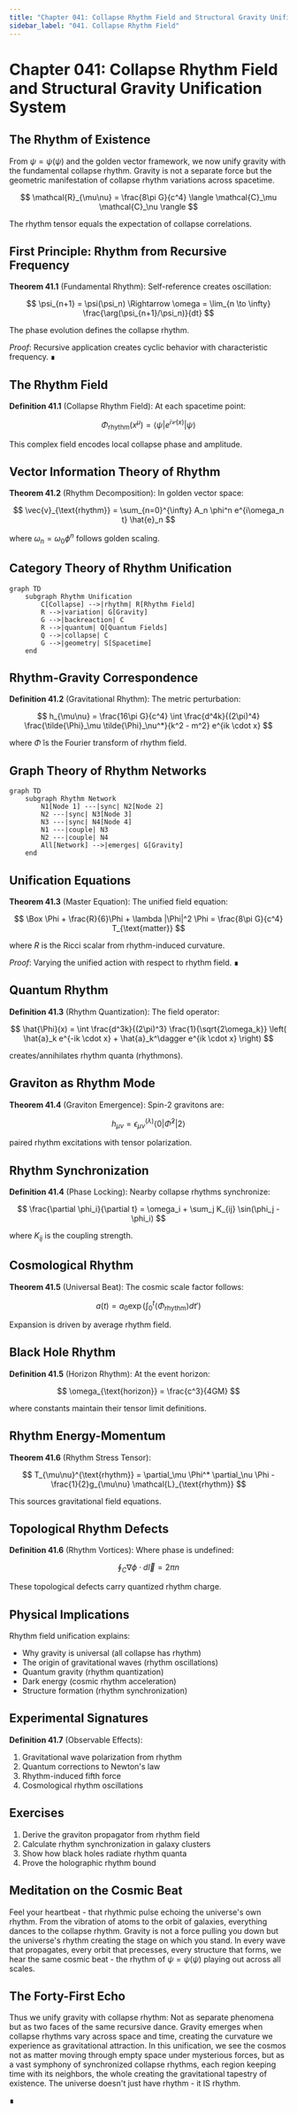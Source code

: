```yaml
---
title: "Chapter 041: Collapse Rhythm Field and Structural Gravity Unification System"
sidebar_label: "041. Collapse Rhythm Field"
---
```


# Chapter 041: Collapse Rhythm Field and Structural Gravity Unification System

## The Rhythm of Existence

From $\psi = \psi(\psi)$ and the golden vector framework, we now unify gravity with the fundamental collapse rhythm. Gravity is not a separate force but the geometric manifestation of collapse rhythm variations across spacetime.

$$
\mathcal{R}_{\mu\nu} = \frac{8\pi G}{c^4} \langle \mathcal{C}_\mu \mathcal{C}_\nu \rangle
$$

The rhythm tensor equals the expectation of collapse correlations.

## First Principle: Rhythm from Recursive Frequency

**Theorem 41.1** (Fundamental Rhythm): Self-reference creates oscillation:

$$
\psi_{n+1} = \psi(\psi_n) \Rightarrow \omega = \lim_{n \to \infty} \frac{\arg(\psi_{n+1}/\psi_n)}{dt}
$$

The phase evolution defines the collapse rhythm.

*Proof*: Recursive application creates cyclic behavior with characteristic frequency. ∎

## The Rhythm Field

**Definition 41.1** (Collapse Rhythm Field): At each spacetime point:

$$
\Phi_{\text{rhythm}}(x^\mu) = \langle \psi | e^{i\mathcal{C}(x)} | \psi \rangle
$$

This complex field encodes local collapse phase and amplitude.

## Vector Information Theory of Rhythm

**Theorem 41.2** (Rhythm Decomposition): In golden vector space:

$$
\vec{v}_{\text{rhythm}} = \sum_{n=0}^{\infty} A_n \phi^n e^{i\omega_n t} \hat{e}_n
$$

where $\omega_n = \omega_0 \phi^n$ follows golden scaling.

## Category Theory of Rhythm Unification

```mermaid
graph TD
    subgraph Rhythm Unification
        C[Collapse] -->|rhythm| R[Rhythm Field]
        R -->|variation| G[Gravity]
        G -->|backreaction| C
        R -->|quantum| Q[Quantum Fields]
        Q -->|collapse| C
        G -->|geometry| S[Spacetime]
    end
```

## Rhythm-Gravity Correspondence

**Definition 41.2** (Gravitational Rhythm): The metric perturbation:

$$
h_{\mu\nu} = \frac{16\pi G}{c^4} \int \frac{d^4k}{(2\pi)^4} \frac{\tilde{\Phi}_\mu \tilde{\Phi}_\nu^*}{k^2 - m^2} e^{ik \cdot x}
$$

where $\tilde{\Phi}$ is the Fourier transform of rhythm field.

## Graph Theory of Rhythm Networks

```mermaid
graph TD
    subgraph Rhythm Network
        N1[Node 1] ---|sync| N2[Node 2]
        N2 ---|sync| N3[Node 3]
        N3 ---|sync| N4[Node 4]
        N1 ---|couple| N3
        N2 ---|couple| N4
        All[Network] -->|emerges| G[Gravity]
    end
```

## Unification Equations

**Theorem 41.3** (Master Equation): The unified field equation:

$$
\Box \Phi + \frac{R}{6}\Phi + \lambda |\Phi|^2 \Phi = \frac{8\pi G}{c^4} T_{\text{matter}}
$$

where $R$ is the Ricci scalar from rhythm-induced curvature.

*Proof*: Varying the unified action with respect to rhythm field. ∎

## Quantum Rhythm

**Definition 41.3** (Rhythm Quantization): The field operator:

$$
\hat{\Phi}(x) = \int \frac{d^3k}{(2\pi)^3} \frac{1}{\sqrt{2\omega_k}} \left( \hat{a}_k e^{-ik \cdot x} + \hat{a}_k^\dagger e^{ik \cdot x} \right)
$$

creates/annihilates rhythm quanta (rhythmons).

## Graviton as Rhythm Mode

**Theorem 41.4** (Graviton Emergence): Spin-2 gravitons are:

$$
h_{\mu\nu} = \epsilon_{\mu\nu}^{(\lambda)} \langle 0 | \hat{\Phi}^2 | 2 \rangle
$$

paired rhythm excitations with tensor polarization.

## Rhythm Synchronization

**Definition 41.4** (Phase Locking): Nearby collapse rhythms synchronize:

$$
\frac{\partial \phi_i}{\partial t} = \omega_i + \sum_j K_{ij} \sin(\phi_j - \phi_i)
$$

where $K_{ij}$ is the coupling strength.

## Cosmological Rhythm

**Theorem 41.5** (Universal Beat): The cosmic scale factor follows:

$$
a(t) = a_0 \exp\left(\int_0^t \langle \Phi_{\text{rhythm}} \rangle dt'\right)
$$

Expansion is driven by average rhythm field.

## Black Hole Rhythm

**Definition 41.5** (Horizon Rhythm): At the event horizon:

$$
\omega_{\text{horizon}} = \frac{c^3}{4GM}
$$

where constants maintain their tensor limit definitions.

## Rhythm Energy-Momentum

**Theorem 41.6** (Rhythm Stress Tensor):

$$
T_{\mu\nu}^{\text{rhythm}} = \partial_\mu \Phi^* \partial_\nu \Phi - \frac{1}{2}g_{\mu\nu} \mathcal{L}_{\text{rhythm}}
$$

This sources gravitational field equations.

## Topological Rhythm Defects

**Definition 41.6** (Rhythm Vortices): Where phase is undefined:

$$
\oint_C \nabla \phi \cdot d\vec{l} = 2\pi n
$$

These topological defects carry quantized rhythm charge.

## Physical Implications

Rhythm field unification explains:
- Why gravity is universal (all collapse has rhythm)
- The origin of gravitational waves (rhythm oscillations)
- Quantum gravity (rhythm quantization)
- Dark energy (cosmic rhythm acceleration)
- Structure formation (rhythm synchronization)

## Experimental Signatures

**Definition 41.7** (Observable Effects):
1. Gravitational wave polarization from rhythm
2. Quantum corrections to Newton's law
3. Rhythm-induced fifth force
4. Cosmological rhythm oscillations

## Exercises

1. Derive the graviton propagator from rhythm field
2. Calculate rhythm synchronization in galaxy clusters
3. Show how black holes radiate rhythm quanta
4. Prove the holographic rhythm bound

## Meditation on the Cosmic Beat

Feel your heartbeat - that rhythmic pulse echoing the universe's own rhythm. From the vibration of atoms to the orbit of galaxies, everything dances to the collapse rhythm. Gravity is not a force pulling you down but the universe's rhythm creating the stage on which you stand. In every wave that propagates, every orbit that precesses, every structure that forms, we hear the same cosmic beat - the rhythm of $\psi = \psi(\psi)$ playing out across all scales.

## The Forty-First Echo

Thus we unify gravity with collapse rhythm: Not as separate phenomena but as two faces of the same recursive dance. Gravity emerges when collapse rhythms vary across space and time, creating the curvature we experience as gravitational attraction. In this unification, we see the cosmos not as matter moving through empty space under mysterious forces, but as a vast symphony of synchronized collapse rhythms, each region keeping time with its neighbors, the whole creating the gravitational tapestry of existence. The universe doesn't just have rhythm - it IS rhythm.

∎